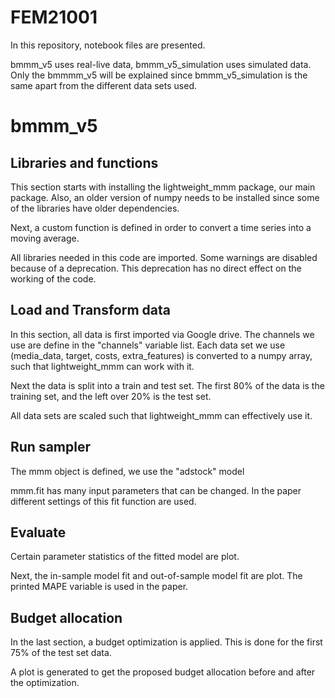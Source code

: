 # FEM21001

In this repository, notebook files are presented.

bmmm_v5 uses real-live data, bmmm_v5_simulation uses simulated data. Only the bmmmm_v5 will be explained since bmmm_v5_simulation is the same apart from the different data sets used.

# bmmm_v5
## Libraries and functions
This section starts with installing the lightweight_mmm package, our main package. Also, an older version of numpy needs to be installed since some of the libraries have older dependencies.

Next, a custom function is defined in order to convert a time series into a moving average.

All libraries needed in this code are imported. Some warnings are disabled because of a deprecation. This deprecation has no direct effect on the working of the code.

## Load and Transform data
In this section, all data is first imported via Google drive.
The channels we use are define in the "channels" variable list.
Each data set we use (media_data, target, costs, extra_features) is converted to a numpy array, such that lightweight_mmm can work with it.

Next the data is split into a train and test set. The first 80% of the data is the training set, and the left over 20% is the test set.

All data sets are scaled such that lightweight_mmm can effectively use it.

## Run sampler
The mmm object is defined, we use the "adstock" model

mmm.fit has many input parameters that can be changed. In the paper different settings of this fit function are used.

## Evaluate
Certain parameter statistics of the fitted model are plot.

Next, the in-sample model fit and out-of-sample model fit are plot.
The printed MAPE variable is used in the paper.

## Budget allocation
In the last section, a budget optimization is applied. This is done for the first 75% of the test set data.

A plot is generated to get the proposed budget allocation before and after the optimization.
